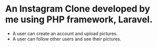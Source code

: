 # An Instagram Clone developed by me using PHP framework, Laravel.
- A user can create an account and upload pictures.
- A user can follow other users and see their pictures.
